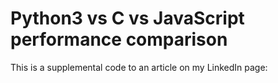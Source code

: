 # Python3 vs C vs JavaScript performance comparison

This is a supplemental code to an article on my LinkedIn page:

